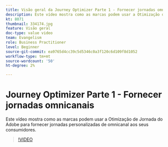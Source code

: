 ```yaml
---
title: Visão geral da Journey Optimizer Parte 1 - Fornecer jornadas omnicanais
description: Este vídeo mostra como as marcas podem usar a Otimização de Jornada do Adobe para fornecer jornadas personalizadas de omnicanal aos seus consumidores.
kt: 8071
thumbnail: 334174.jpg
feature: Visão geral
doc-type: value video
team: Evangelism
role: Business Practitioner
level: Beginner
source-git-commit: ea9765d4cc39c5d5346c0a3f120c6d109f8d1052
workflow-type: tm+mt
source-wordcount: '50'
ht-degree: 2%

---
```



# Journey Optimizer Parte 1 - Fornecer jornadas omnicanais

Este vídeo mostra como as marcas podem usar a Otimização de Jornada do Adobe para fornecer jornadas personalizadas de omnicanal aos seus consumidores.

>[!VIDEO](https://video.tv.adobe.com/v/334174?quality=12)
